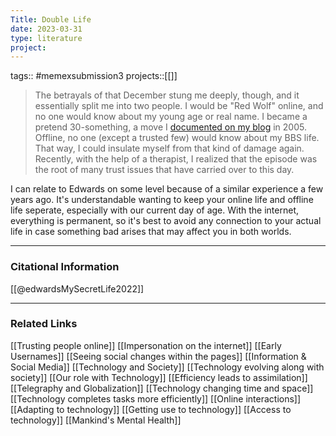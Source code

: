 ```yaml
---
Title: Double Life
date: 2023-03-31
type: literature
project:
---
```

tags:: #memexsubmission3 
projects::[[]]

> The betrayals of that December stung me deeply, though, and it essentially split me into two people. I would be "Red Wolf" online, and no one would know about my young age or real name. I became a pretend 30-something, a move I [documented on my blog](https://www.vintagecomputing.com/index.php/archives/21/my-bbs-alter-ego-turns-45) in 2005. Offline, no one (except a trusted few) would know about my BBS life. That way, I could insulate myself from that kind of damage again. Recently, with the help of a therapist, I realized that the episode was the root of many trust issues that have carried over to this day.

I can relate to Edwards on some level because of a similar experience a few years ago. It's understandable wanting to keep your online life and offline life seperate, especially with our current day of age. With the internet, everything is permanent, so it's best to avoid any connection to your actual life in case something bad arises that may affect you in both worlds.

---
### Citational Information

[[@edwardsMySecretLife2022]]

---

### Related Links

[[Trusting people online]]
[[Impersonation on the internet]]
[[Early Usernames]]
[[Seeing social changes within the pages]]
[[Information & Social Media]]
[[Technology and Society]]
[[Technology evolving along with society]]
[[Our role with Technology]]
[[Efficiency leads to assimilation]]
[[Telegraphy and Globalization]]
[[Technology changing time and space]]
[[Technology completes tasks more efficiently]]
[[Online interactions]]
[[Adapting to technology]]
[[Getting use to technology]]
[[Access to technology]]
[[Mankind's Mental Health]]